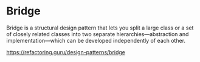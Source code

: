 # Bridge

Bridge is a structural design pattern that lets you split a large class or a set of closely related classes into two separate hierarchies—abstraction and implementation—which can be developed independently of each other.

https://refactoring.guru/design-patterns/bridge